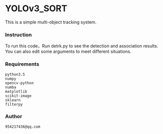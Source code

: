 # YOLOv3_SORT
This is a simple multi-object tracking system.

### Instruction

To run this code，Run detrk.py to see the detection and association results. You can also edit some arguments to meet different situations.


### Requirements

    python3.5
    numpy
    opencv-python
    numba
    matplotlib
    scikit-image
    sklearn
    filterpy
 

### Author
    954217436@qq.com
